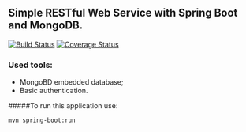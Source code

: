 ## Simple RESTful Web Service with Spring Boot and MongoDB.

[![Build Status](https://travis-ci.org/OKaluzny/spring-rest-api-mongodb.svg?branch=master)](https://travis-ci.org/OKaluzny/spring-rest-api-mongodb)
[![Coverage Status](https://coveralls.io/repos/github/OKaluzny/spring-rest-api-mongodb/badge.svg?branch=master)](https://coveralls.io/github/OKaluzny/spring-rest-api-mongodb?branch=master)

### Used tools:
* MongoBD embedded database;
* Basic authentication.

#####To run this application use:

```bash
mvn spring-boot:run
```
